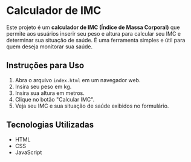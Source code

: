 # Calculador de IMC

Este projeto é um **calculador de IMC (Índice de Massa Corporal)** que permite aos usuários inserir seu peso e altura para calcular seu IMC e determinar sua situação de saúde. É uma ferramenta simples e útil para quem deseja monitorar sua saúde.

## Instruções para Uso

1. Abra o arquivo `index.html` em um navegador web.
2. Insira seu peso em kg.
3. Insira sua altura em metros.
4. Clique no botão "Calcular IMC".
5. Veja seu IMC e sua situação de saúde exibidos no formulário.

## Tecnologias Utilizadas

- HTML
- CSS
- JavaScript